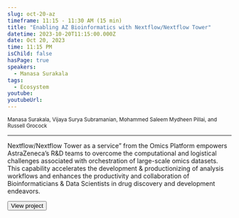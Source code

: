 ```yaml
---
slug: oct-20-az
timeframe: 11:15 - 11:30 AM (15 min)
title: "Enabling AZ Bioinformatics with Nextflow/Nextflow Tower"
datetime: 2023-10-20T11:15:00.000Z
date: Oct 20, 2023
time: 11:15 PM
isChild: false
hasPage: true
speakers:
  - Manasa Surakala
tags:
  - Ecosystem
youtube: 
youtubeUrl: 
---
```

<div className="mb-4">
  <small className="typo-small">
    Manasa Surakala, Vijaya Surya Subramanian, Mohammed Saleem Mydheen Pillai, and Russell Grocock
  </small>
</div>

<hr className="border-t border-gray-50 mb-4 opacity-20" />

Nextflow/Nextflow Tower as a service” from the Omics Platform empowers AstraZeneca’s R&D teams to overcome the computational and logistical challenges associated with orchestration of large-scale omics datasets. This capability accelerates the development & productionizing of analysis workflows and enhances the productivity and collaboration of Bioinformaticians & Data Scientists in drug discovery and development endeavors.

<div>
  <Button to="https://www.astrazeneca.com/" variant="secondary" size="md" arrow>
    View project
  </Button>
</div>